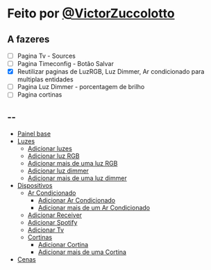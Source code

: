 # Feito por [@VictorZuccolotto](https://github.com/VictorZuccolotto) <!-- omit in toc -->

## A fazeres
- [ ] Pagina Tv - Sources
- [ ] Pagina Timeconfig - Botão Salvar
- [x] Reutilizar paginas de LuzRGB, Luz Dimmer, Ar condicionado para multiplas entidades
- [ ] Pagina Luz Dimmer - porcentagem de brilho
- [ ] Pagina cortinas

## --
- [Painel base](#painel_base)
- [Luzes](#Luzes)
    - [Adicionar luzes](#add_luzes)
    - [Adicionar luz RGB](#add_luzRGB)
    - [Adicionar mais de uma luz RGB](#add1+_luzRGB)
    - [Adicionar luz dimmer](#add_luzDimmer)
    - [Adicionar mais de uma luz dimmer](#add1+_luzDimmer)
- [Dispositivos](#Dispositivos)
    - [Ar Condicionado](#ar)
        - [Adicionar Ar Condicionado](#add_ar)
        - [Adicionar mais de um Ar Condicionado](#add1+_ar)
    - [Adicionar Receiver](#add_receiver)
    - [Adicionar Spotify](#add_spotify)
    - [Adicionar Tv](#add_tv)
    - [Cortinas](#cortina)
        - [Adicionar Cortina](#add_cortina)
        - [Adicionar mais de uma Cortina](#add1+_cortina)
- [Cenas](#cenas)
